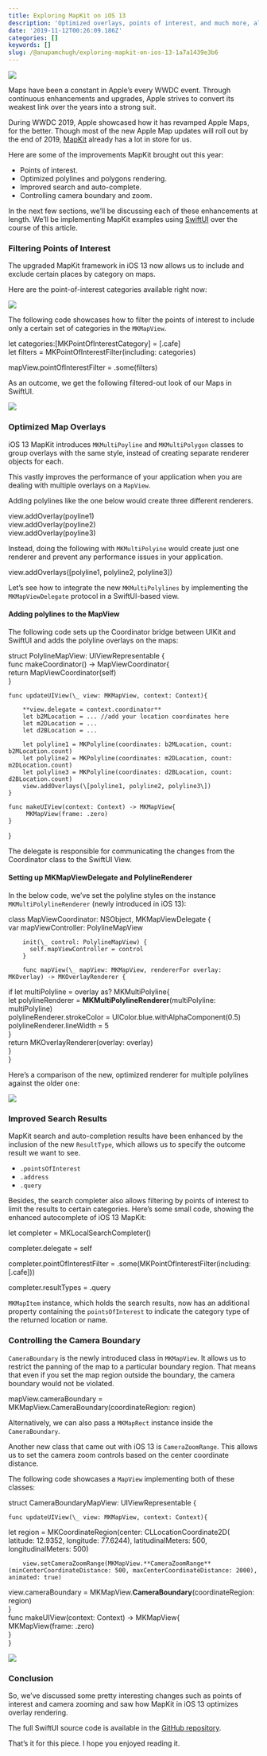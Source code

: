 ```yaml
---
title: Exploring MapKit on iOS 13
description: 'Optimized overlays, points of interest, and much more, alongside SwiftUI'
date: '2019-11-12T00:26:09.186Z'
categories: []
keywords: []
slug: /@anupamchugh/exploring-mapkit-on-ios-13-1a7a1439e3b6
---
```


![](/Users/anupamchugh/Downloads/medium-export-a4b48d5fe977f1f289836fecb566e574d085c11debefe6da1b475ac0c8622324/posts/md_1703150257140/img/1__I0idAmCrZlJyMvdRMuA1Hg.jpeg)

Maps have been a constant in Apple’s every WWDC event. Through continuous enhancements and upgrades, Apple strives to convert its weakest link over the years into a strong suit.

During WWDC 2019, Apple showcased how it has revamped Apple Maps, for the better. Though most of the new Apple Map updates will roll out by the end of 2019, [MapKit](https://developer.apple.com/documentation/mapkit) already has a lot in store for us.

Here are some of the improvements MapKit brought out this year:

*   Points of interest.
*   Optimized polylines and polygons rendering.
*   Improved search and auto-complete.
*   Controlling camera boundary and zoom.

In the next few sections, we’ll be discussing each of these enhancements at length. We’ll be implementing MapKit examples using [SwiftUI](https://developer.apple.com/xcode/swiftui/) over the course of this article.

### Filtering Points of Interest

The upgraded MapKit framework in iOS 13 now allows us to include and exclude certain places by category on maps.

Here are the point-of-interest categories available right now:

![](/Users/anupamchugh/Downloads/medium-export-a4b48d5fe977f1f289836fecb566e574d085c11debefe6da1b475ac0c8622324/posts/md_1703150257140/img/1__jW3__RbgENpjtFFyl5Ivs6A.png)

The following code showcases how to filter the points of interest to include only a certain set of categories in the `MKMapView`.

let categories:\[MKPointOfInterestCategory\] = \[.cafe\]  
let filters = MKPointOfInterestFilter(including: categories)

mapView.pointOfInterestFilter = .some(filters)

As an outcome, we get the following filtered-out look of our Maps in SwiftUI.

![](/Users/anupamchugh/Downloads/medium-export-a4b48d5fe977f1f289836fecb566e574d085c11debefe6da1b475ac0c8622324/posts/md_1703150257140/img/1__MW332d64OoO__PFZUQSnQmQ.png)

### Optimized Map Overlays

iOS 13 MapKit introduces `MKMultiPoyline` and `MKMultiPolygon` classes to group overlays with the same style, instead of creating separate renderer objects for each.

This vastly improves the performance of your application when you are dealing with multiple overlays on a `MapView`.

Adding polylines like the one below would create three different renderers.

view.addOverlay(poyline1)  
view.addOverlay(poyline2)  
view.addOverlay(poyline3)

Instead, doing the following with `MKMultiPolyine` would create just one renderer and prevent any performance issues in your application.

view.addOverlays(\[polyline1, polyline2, polyline3\])

Let’s see how to integrate the new `MKMultiPolylines` by implementing the `MKMapViewDelegate` protocol in a SwiftUI-based view.

#### Adding polylines to the MapView

The following code sets up the Coordinator bridge between UIKit and SwiftUI and adds the polyline overlays on the maps:

struct PolylineMapView: UIViewRepresentable {  
    func makeCoordinator() -> MapViewCoordinator{  
         return MapViewCoordinator(self)  
    }  
      
    func updateUIView(\_ view: MKMapView, context: Context){

        **view.delegate = context.coordinator**  
        let b2MLocation = ... //add your location coordinates here  
        let m2DLocation = ...  
        let d2BLocation = ...  
          
        let polyline1 = MKPolyline(coordinates: b2MLocation, count: b2MLocation.count)  
        let polyline2 = MKPolyline(coordinates: m2DLocation, count: m2DLocation.count)  
        let polyline3 = MKPolyline(coordinates: d2BLocation, count: d2BLocation.count)  
        view.addOverlays(\[polyline1, polyline2, polyline3\])  
    }  
      
    func makeUIView(context: Context) -> MKMapView{  
         MKMapView(frame: .zero)  
    }  
}

The delegate is responsible for communicating the changes from the Coordinator class to the SwiftUI View.

#### Setting up MKMapViewDelegate and PolylineRenderer

In the below code, we’ve set the polyline styles on the instance `MKMultiPolylineRenderer` (newly introduced in iOS 13):

class MapViewCoordinator: NSObject, MKMapViewDelegate {  
        var mapViewController: PolylineMapView  
          
        init(\_ control: PolylineMapView) {  
          self.mapViewController = control  
        }  
      
        func mapView(\_ mapView: MKMapView, rendererFor overlay: MKOverlay) -> MKOverlayRenderer {

if let multiPolyline = overlay as? MKMultiPolyline{  
            let polylineRenderer = **MKMultiPolylineRenderer**(multiPolyline: multiPolyline)  
            polylineRenderer.strokeColor = UIColor.blue.withAlphaComponent(0.5)  
            polylineRenderer.lineWidth = 5  
        }  
        return MKOverlayRenderer(overlay: overlay)  
    }  
}

Here’s a comparison of the new, optimized renderer for multiple polylines against the older one:

![](/Users/anupamchugh/Downloads/medium-export-a4b48d5fe977f1f289836fecb566e574d085c11debefe6da1b475ac0c8622324/posts/md_1703150257140/img/1__M3XStqWMvtVD9AUkKOXpwQ.png)

### Improved Search Results

MapKit search and auto-completion results have been enhanced by the inclusion of the new `ResultType`, which allows us to specify the outcome result we want to see.

*   `.pointsOfInterest`
*   `.address`
*   `.query`

Besides, the search completer also allows filtering by points of interest to limit the results to certain categories. Here’s some small code, showing the enhanced autocomplete of iOS 13 MapKit:

let completer = MKLocalSearchCompleter()

completer.delegate = self

completer.pointOfInterestFilter = .some(MKPointOfInterestFilter(including: \[.cafe\]))

completer.resultTypes = .query

`MKMapItem` instance, which holds the search results, now has an additional property containing the `pointsOfInterest` to indicate the category type of the returned location or name.

### Controlling the Camera Boundary

`CameraBoundary` is the newly introduced class in `MKMapView`. It allows us to restrict the panning of the map to a particular boundary region. That means that even if you set the map region outside the boundary, the camera boundary would not be violated.

mapView.cameraBoundary = MKMapView.CameraBoundary(coordinateRegion: region)

Alternatively, we can also pass a `MKMapRect` instance inside the `CameraBoundary`.

Another new class that came out with iOS 13 is `CameraZoomRange`. This allows us to set the camera zoom controls based on the center coordinate distance.

The following code showcases a `MapView` implementing both of these classes:

struct CameraBoundaryMapView: UIViewRepresentable {  
      
    func updateUIView(\_ view: MKMapView, context: Context){

let region = MKCoordinateRegion(center: CLLocationCoordinate2D(  
        latitude: 12.9352, longitude: 77.6244), latitudinalMeters: 500, longitudinalMeters: 500)  
          
        view.setCameraZoomRange(MKMapView.**CameraZoomRange**(minCenterCoordinateDistance: 500, maxCenterCoordinateDistance: 2000), animated: true)

view.cameraBoundary = MKMapView.**CameraBoundary**(coordinateRegion: region)     
    }  
    func makeUIView(context: Context) -> MKMapView{  
         MKMapView(frame: .zero)  
    }  
}

![](/Users/anupamchugh/Downloads/medium-export-a4b48d5fe977f1f289836fecb566e574d085c11debefe6da1b475ac0c8622324/posts/md_1703150257140/img/1__YTlD8XY6D5dKLTynctY0Bg.gif)

### Conclusion

So, we’ve discussed some pretty interesting changes such as points of interest and camera zooming and saw how MapKit in iOS 13 optimizes overlay rendering.

The full SwiftUI source code is available in the [GitHub repository](https://github.com/anupamchugh/iowncode/tree/master/iOS13MapKit).

That’s it for this piece. I hope you enjoyed reading it.